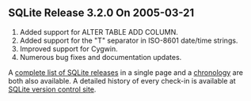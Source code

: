 ## SQLite Release 3\.2\.0 On 2005\-03\-21

1. Added support for ALTER TABLE ADD COLUMN.
2. Added support for the "T" separator in ISO\-8601 date/time strings.
3. Improved support for Cygwin.
4. Numerous bug fixes and documentation updates.



A [complete list of SQLite releases](../changes.html)
 in a single page and a [chronology](../chronology.html) are both also available.
 A detailed history of every
 check\-in is available at
 [SQLite version control site](https://www.sqlite.org/src/timeline).


